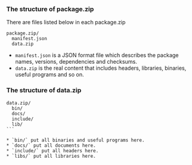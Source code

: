 ### The structure of package.zip

There are files listed below in each package.zip

```
package.zip/
  manifest.json
  data.zip
```

* `manifest.json` is a JSON format file which describes the package names, versions, dependencies and checksums.
* `data.zip`  is the real content that includes headers, libraries, binaries, useful programs and so on.

### The structure of data.zip
````
data.zip/
  bin/
  docs/
  include/
  lib/
```

* `bin/` put all binaries and useful programs here.
* `docs/` put all documents here. 
* `include/` put all headers here.
* `libs/` put all libraries here.